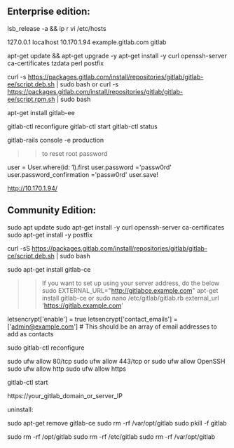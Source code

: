 Enterprise edition:
------------------------------

lsb_release -a && ip r
vi /etc/hosts

127.0.0.1 localhost
10.170.1.94 example.gitlab.com gitlab

apt-get update && apt-get upgrade -y
apt-get install -y curl openssh-server ca-certificates tzdata perl postfix

curl -s https://packages.gitlab.com/install/repositories/gitlab/gitlab-ee/script.deb.sh | sudo bash
or curl -s https://packages.gitlab.com/install/repositories/gitlab/gitlab-ee/script.rpm.sh | sudo bash

apt-get install gitlab-ee

gitlab-ctl reconfigure
gitlab-ctl start
gitlab-ctl status

gitlab-rails console -e production

>> to reset root password

user = User.where(id: 1).first
user.password ='passw0rd'
user.password_confirmation ='passw0rd'
user.save!

http://10.170.1.94/



Community Edition:
-------------------------------
sudo apt update
sudo apt-get install -y curl openssh-server ca-certificates
sudo apt-get install -y postfix

curl -sS https://packages.gitlab.com/install/repositories/gitlab/gitlab-ce/script.deb.sh | sudo bash

sudo apt-get install gitlab-ce

>>If you want to set up using your server address, do the below
sudo EXTERNAL_URL="http://gitlabce.example.com" apt-get install gitlab-ce
or
sudo nano /etc/gitlab/gitlab.rb
external_url 'https://gitlab.example.com'

letsencrypt['enable'] = true
letsencrypt['contact_emails'] = ['admin@example.com'] # This should be an array of email addresses to add as contacts


sudo gitlab-ctl reconfigure

sudo ufw allow 80/tcp
sudo ufw allow 443/tcp
or
sudo ufw allow OpenSSH
sudo ufw allow http
sudo ufw allow https

gitlab-ctl start

https://your_gitlab_domain_or_server_IP

uninstall:

sudo apt-get remove gitlab-ce
sudo rm -rf /var/opt/gitlab
sudo pkill -f gitlab

sudo rm -rf /opt/gitlab
sudo rm -rf /etc/gitlab
sudo rm -rf /var/opt/gitlab